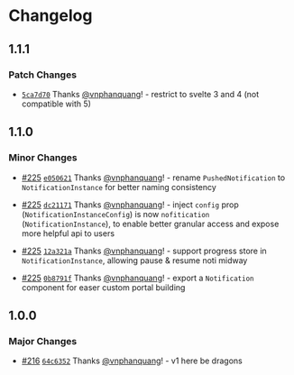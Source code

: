 # Changelog

## 1.1.1

### Patch Changes

- [`5ca7d70`](https://github.com/vnphanquang/svelte-put/commit/5ca7d701a61b6d2f90e7a6b21f644b8ad93fc33e) Thanks [@vnphanquang](https://github.com/vnphanquang)! - restrict to svelte 3 and 4 (not compatible with 5)

## 1.1.0

### Minor Changes

- [#225](https://github.com/vnphanquang/svelte-put/pull/225) [`e050621`](https://github.com/vnphanquang/svelte-put/commit/e0506210da96a0d13a5b899a6c16852dea922725) Thanks [@vnphanquang](https://github.com/vnphanquang)! - rename `PushedNotification` to `NotificationInstance` for better naming consistency

- [#225](https://github.com/vnphanquang/svelte-put/pull/225) [`dc21171`](https://github.com/vnphanquang/svelte-put/commit/dc211715f36b8fbf99b499ab9a2acefc5c7d04cf) Thanks [@vnphanquang](https://github.com/vnphanquang)! - inject `config` prop (`NotificationInstanceConfig`) is now `nofitication` (`NotificationInstance`), to enable better granular access and expose more helpful api to users

- [#225](https://github.com/vnphanquang/svelte-put/pull/225) [`12a321a`](https://github.com/vnphanquang/svelte-put/commit/12a321ab6e2a4c635378953a202ce565c1a64dbc) Thanks [@vnphanquang](https://github.com/vnphanquang)! - support progress store in `NotificationInstance`, allowing pause & resume noti midway

- [#225](https://github.com/vnphanquang/svelte-put/pull/225) [`0b8791f`](https://github.com/vnphanquang/svelte-put/commit/0b8791ff3ca2cfd6cdc7bda565259b6f94b38d92) Thanks [@vnphanquang](https://github.com/vnphanquang)! - export a `Notification` component for easer custom portal building

## 1.0.0

### Major Changes

- [#216](https://github.com/vnphanquang/svelte-put/pull/216) [`64c6352`](https://github.com/vnphanquang/svelte-put/commit/64c63524ac12d22af1ed57f2f988d75b8082721d) Thanks [@vnphanquang](https://github.com/vnphanquang)! - v1 here be dragons
